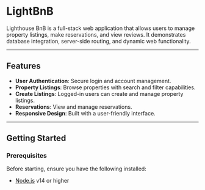 # LightBnB

Lighthouse BnB is a full-stack web application that allows users to manage property listings, make reservations, and view reviews. It demonstrates database integration, server-side routing, and dynamic web functionality.

---

## Features

- **User Authentication**: Secure login and account management.
- **Property Listings**: Browse properties with search and filter capabilities.
- **Create Listings**: Logged-in users can create and manage property listings.
- **Reservations**: View and manage reservations.
- **Responsive Design**: Built with a user-friendly interface.

---

## Getting Started

### Prerequisites

Before starting, ensure you have the following installed:

- [Node.js](https://nodejs.org/) v14 or higher


